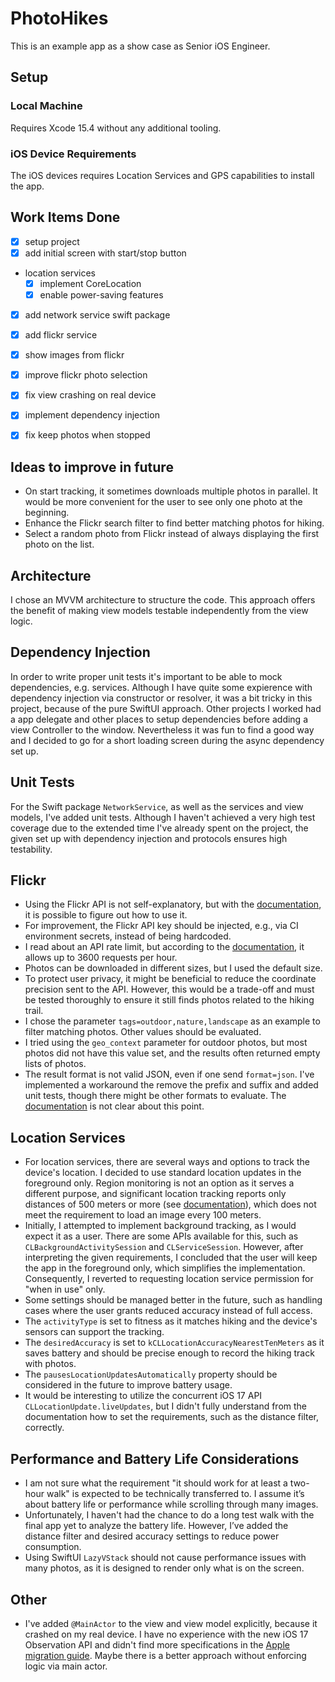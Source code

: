 # PhotoHikes

This is an example app as a show case as Senior iOS Engineer.

## Setup

### Local Machine
Requires Xcode 15.4 without any additional tooling.

### iOS Device Requirements
The iOS devices requires Location Services and GPS capabilities to install the app. 


## Work Items Done
- [x] setup project
- [x] add initial screen with start/stop button
- location services
  - [x] implement CoreLocation
  - [x] enable power-saving features
- [x] add network service swift package
- [x] add flickr service
- [x] show images from flickr
- [x] improve flickr photo selection
- [x] fix view crashing on real device
- [x] implement dependency injection
- [x] fix keep photos when stopped


## Ideas to improve in future
- On start tracking, it sometimes downloads multiple photos in parallel. It would be more convenient for the user to see only one photo at the beginning.
- Enhance the Flickr search filter to find better matching photos for hiking.
- Select a random photo from Flickr instead of always displaying the first photo on the list.


## Architecture
I chose an MVVM architecture to structure the code. This approach offers the benefit of making view models testable independently from the view logic.


## Dependency Injection
In order to write proper unit tests it's important to be able to mock dependencies, e.g. services. Although I have quite some expierence with dependency injection via constructor or resolver, it was a bit tricky in this project, because of the pure SwiftUI approach. Other projects I worked had a app delegate and other places to setup dependencies before adding a view Controller to the window.
Nevertheless it was fun to find a good way and I decided to go for a short loading screen during the async dependency set up.


## Unit Tests
For the Swift package `NetworkService`, as well as the services and view models, I've added unit tests. Although I haven't achieved a very high test coverage due to the extended time I've already spent on the project, the given set up with dependency injection and protocols ensures high testability.  


## Flickr
- Using the Flickr API is not self-explanatory, but with the [documentation](https://www.flickr.com/services/api/flickr.photos.search.html), it is possible to figure out how to use it.
- For improvement, the Flickr API key should be injected, e.g., via CI environment secrets, instead of being hardcoded.
- I read about an API rate limit, but according to the [documentation](https://www.flickr.com/services/developer/api/), it allows up to 3600 requests per hour.
- Photos can be downloaded in different sizes, but I used the default size.
- To protect user privacy, it might be beneficial to reduce the coordinate precision sent to the API. However, this would be a trade-off and must be tested thoroughly to ensure it still finds photos related to the hiking trail.
- I chose the parameter `tags=outdoor,nature,landscape` as an example to filter matching photos. Other values should be evaluated.
- I tried using the `geo_context` parameter for outdoor photos, but most photos did not have this value set, and the results often returned empty lists of photos.
- The result format is not valid JSON, even if one send `format=json`. I've implemented a workaround the remove the prefix and suffix and added unit tests, though there might be other formats to evaluate. The [documentation](https://www.flickr.com/services/api/misc.overview.html) is not clear about this point.


## Location Services
- For location services, there are several ways and options to track the device's location. I decided to use standard location updates in the foreground only. Region monitoring is not an option as it serves a different purpose, and significant location tracking reports only distances of 500 meters or more (see [documentation](https://developer.apple.com/documentation/corelocation/cllocationmanager/1423531-startmonitoringsignificantlocati)), which does not meet the requirement to load an image every 100 meters.
- Initially, I attempted to implement background tracking, as I would expect it as a user. There are some APIs available for this, such as `CLBackgroundActivitySession` and `CLServiceSession`. However, after interpreting the given requirements, I concluded that the user will keep the app in the foreground only, which simplifies the implementation. Consequently, I reverted to requesting location service permission for "when in use" only.
- Some settings should be managed better in the future, such as handling cases where the user grants reduced accuracy instead of full access.
- The `activityType` is set to fitness as it matches hiking and the device's sensors can support the tracking.
- The `desiredAccuracy` is set to `kCLLocationAccuracyNearestTenMeters` as it saves battery and should be precise enough to record the hiking track with photos.
- The `pausesLocationUpdatesAutomatically` property should be considered in the future to improve battery usage.
- It would be interesting to utilize the concurrent iOS 17 API `CLLocationUpdate.liveUpdates`, but I didn't fully understand from the documentation how to set the requirements, such as the distance filter, correctly.


## Performance and Battery Life Considerations
- I am not sure what the requirement "it should work for at least a two-hour walk" is expected to be technically transferred to. I assume it’s about battery life or performance while scrolling through many images.
- Unfortunately, I haven't had the chance to do a long test walk with the final app yet to analyze the battery life. However, I’ve added the distance filter and desired accuracy settings to reduce power consumption.
- Using SwiftUI `LazyVStack` should not cause performance issues with many photos, as it is designed to render only what is on the screen.


## Other
- I've added `@MainActor` to the view and view model explicitly, because it crashed on my real device. I have no experience with the new iOS 17 Observation API and didn't find more specifications in the [Apple migration guide](https://developer.apple.com/documentation/swiftui/migrating-from-the-observable-object-protocol-to-the-observable-macro). Maybe there is a better approach without enforcing logic via main actor.
